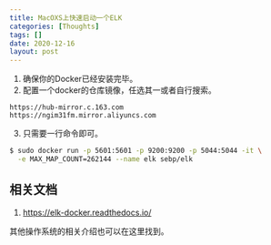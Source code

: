 ```yaml
---
title: MacOXS上快速启动一个ELK
categories: [Thoughts]
tags: []
date: 2020-12-16
layout: post
---
```


1. 确保你的Docker已经安装完毕。
2. 配置一个docker的仓库镜像，任选其一或者自行搜索。

```
https://hub-mirror.c.163.com
https://ngim31fm.mirror.aliyuncs.com
```

3. 只需要一行命令即可。

```bash
$ sudo docker run -p 5601:5601 -p 9200:9200 -p 5044:5044 -it \
  -e MAX_MAP_COUNT=262144 --name elk sebp/elk
```

## 相关文档

1. https://elk-docker.readthedocs.io/

其他操作系统的相关介绍也可以在这里找到。

